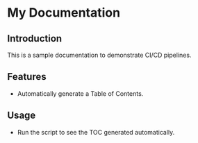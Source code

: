 # My Documentation

## Introduction
This is a sample documentation to demonstrate CI/CD pipelines.

## Features
- Automatically generate a Table of Contents.

## Usage
- Run the script to see the TOC generated automatically.
